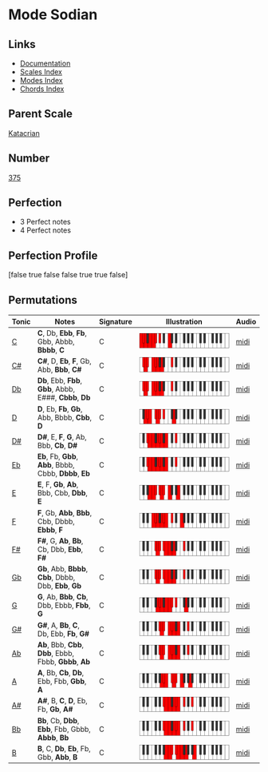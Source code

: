 # Mode Sodian

## Links

- [Documentation](index.md)
- [Scales Index](Scales.md)
- [Modes Index](Modes.md)
- [Chords Index](Chords.md)

## Parent Scale

[Katacrian](ScaleKatacrian.md)

## Number

[375](https://ianring.com/musictheory/scales/375)

## Perfection

- 3 Perfect notes
- 4 Perfect notes

## Perfection Profile

[false true false false true true false]

## Permutations

| Tonic | Notes | Signature | Illustration | Audio |
|-------|-------|-----------|--------------|-------|
| [C](ModeCNaturalSodian.md) | **C**, Db, **Ebb**, **Fb**, Gbb, Abbb, **Bbbb**, **C** | C | ![CNaturalSodian](ModeCNaturalSodian.png) | [midi](https://github.com/edipermadi/music/blob/main/docs/ModeCNaturalSodian.mid?raw=true) |
| [C#](ModeCSharpSodian.md) | **C#**, D, **Eb**, **F**, Gb, Abb, **Bbb**, **C#** | C | ![CSharpSodian](ModeCSharpSodian.png) | [midi](https://github.com/edipermadi/music/blob/main/docs/ModeCSharpSodian.mid?raw=true) |
| [Db](ModeDFlatSodian.md) | **Db**, Ebb, **Fbb**, **Gbb**, Abbb, E###, **Cbbb**, **Db** | C | ![DFlatSodian](ModeDFlatSodian.png) | [midi](https://github.com/edipermadi/music/blob/main/docs/ModeDFlatSodian.mid?raw=true) |
| [D](ModeDNaturalSodian.md) | **D**, Eb, **Fb**, **Gb**, Abb, Bbbb, **Cbb**, **D** | C | ![DNaturalSodian](ModeDNaturalSodian.png) | [midi](https://github.com/edipermadi/music/blob/main/docs/ModeDNaturalSodian.mid?raw=true) |
| [D#](ModeDSharpSodian.md) | **D#**, E, **F**, **G**, Ab, Bbb, **Cb**, **D#** | C | ![DSharpSodian](ModeDSharpSodian.png) | [midi](https://github.com/edipermadi/music/blob/main/docs/ModeDSharpSodian.mid?raw=true) |
| [Eb](ModeEFlatSodian.md) | **Eb**, Fb, **Gbb**, **Abb**, Bbbb, Cbbb, **Dbbb**, **Eb** | C | ![EFlatSodian](ModeEFlatSodian.png) | [midi](https://github.com/edipermadi/music/blob/main/docs/ModeEFlatSodian.mid?raw=true) |
| [E](ModeENaturalSodian.md) | **E**, F, **Gb**, **Ab**, Bbb, Cbb, **Dbb**, **E** | C | ![ENaturalSodian](ModeENaturalSodian.png) | [midi](https://github.com/edipermadi/music/blob/main/docs/ModeENaturalSodian.mid?raw=true) |
| [F](ModeFNaturalSodian.md) | **F**, Gb, **Abb**, **Bbb**, Cbb, Dbbb, **Ebbb**, **F** | C | ![FNaturalSodian](ModeFNaturalSodian.png) | [midi](https://github.com/edipermadi/music/blob/main/docs/ModeFNaturalSodian.mid?raw=true) |
| [F#](ModeFSharpSodian.md) | **F#**, G, **Ab**, **Bb**, Cb, Dbb, **Ebb**, **F#** | C | ![FSharpSodian](ModeFSharpSodian.png) | [midi](https://github.com/edipermadi/music/blob/main/docs/ModeFSharpSodian.mid?raw=true) |
| [Gb](ModeGFlatSodian.md) | **Gb**, Abb, **Bbbb**, **Cbb**, Dbbb, Dbb, **Ebb**, **Gb** | C | ![GFlatSodian](ModeGFlatSodian.png) | [midi](https://github.com/edipermadi/music/blob/main/docs/ModeGFlatSodian.mid?raw=true) |
| [G](ModeGNaturalSodian.md) | **G**, Ab, **Bbb**, **Cb**, Dbb, Ebbb, **Fbb**, **G** | C | ![GNaturalSodian](ModeGNaturalSodian.png) | [midi](https://github.com/edipermadi/music/blob/main/docs/ModeGNaturalSodian.mid?raw=true) |
| [G#](ModeGSharpSodian.md) | **G#**, A, **Bb**, **C**, Db, Ebb, **Fb**, **G#** | C | ![GSharpSodian](ModeGSharpSodian.png) | [midi](https://github.com/edipermadi/music/blob/main/docs/ModeGSharpSodian.mid?raw=true) |
| [Ab](ModeAFlatSodian.md) | **Ab**, Bbb, **Cbb**, **Dbb**, Ebbb, Fbbb, **Gbbb**, **Ab** | C | ![AFlatSodian](ModeAFlatSodian.png) | [midi](https://github.com/edipermadi/music/blob/main/docs/ModeAFlatSodian.mid?raw=true) |
| [A](ModeANaturalSodian.md) | **A**, Bb, **Cb**, **Db**, Ebb, Fbb, **Gbb**, **A** | C | ![ANaturalSodian](ModeANaturalSodian.png) | [midi](https://github.com/edipermadi/music/blob/main/docs/ModeANaturalSodian.mid?raw=true) |
| [A#](ModeASharpSodian.md) | **A#**, B, **C**, **D**, Eb, Fb, **Gb**, **A#** | C | ![ASharpSodian](ModeASharpSodian.png) | [midi](https://github.com/edipermadi/music/blob/main/docs/ModeASharpSodian.mid?raw=true) |
| [Bb](ModeBFlatSodian.md) | **Bb**, Cb, **Dbb**, **Ebb**, Fbb, Gbbb, **Abbb**, **Bb** | C | ![BFlatSodian](ModeBFlatSodian.png) | [midi](https://github.com/edipermadi/music/blob/main/docs/ModeBFlatSodian.mid?raw=true) |
| [B](ModeBNaturalSodian.md) | **B**, C, **Db**, **Eb**, Fb, Gbb, **Abb**, **B** | C | ![BNaturalSodian](ModeBNaturalSodian.png) | [midi](https://github.com/edipermadi/music/blob/main/docs/ModeBNaturalSodian.mid?raw=true) |
